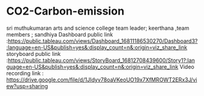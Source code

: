# CO2-Carbon-emission
sri muthukumaran arts and science college team leader; keerthana ,team members ; sandhiya
 Dashboard public link :https://public.tableau.com/views/Dashboard_16811186530270/Dashboard3?:language=en-US&publish=yes&:display_count=n&:origin=viz_share_link
 storyboard public link :https://public.tableau.com/views/StoryBoard_16812708439600/Story1?:language=en-US&publish=yes&:display_count=n&:origin=viz_share_link
 Video recording link : https://drive.google.com/file/d/1JIdyv78oaVKeoUO19x7XfMROWT2ERx3J/view?usp=sharing

